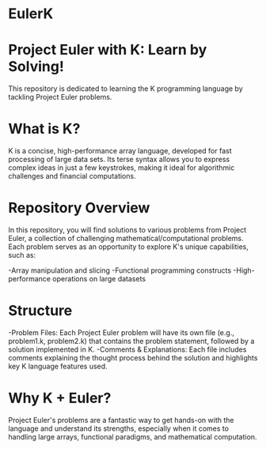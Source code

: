 # EulerK
# Project Euler with K: Learn by Solving!

This repository is dedicated to learning the K programming language by tackling Project Euler problems.

# What is K?

K is a concise, high-performance array language, developed for fast processing of large data sets. Its terse syntax allows you to express complex ideas in just a few keystrokes, making it ideal for algorithmic challenges and financial computations.

# Repository Overview

In this repository, you will find solutions to various problems from Project Euler, a collection of challenging mathematical/computational problems. Each problem serves as an opportunity to explore K's unique capabilities, such as:

  -Array manipulation and slicing
  -Functional programming constructs
  -High-performance operations on large datasets

# Structure

  -Problem Files: Each Project Euler problem will have its own file (e.g., problem1.k, problem2.k) that contains the problem statement, followed by a solution implemented in K.
  -Comments & Explanations: Each file includes comments explaining the thought process behind the solution and highlights key K language features used.

# Why K + Euler?

Project Euler's problems are a fantastic way to get hands-on with the language and understand its strengths, especially when it comes to handling large arrays, functional paradigms, and mathematical computation.
